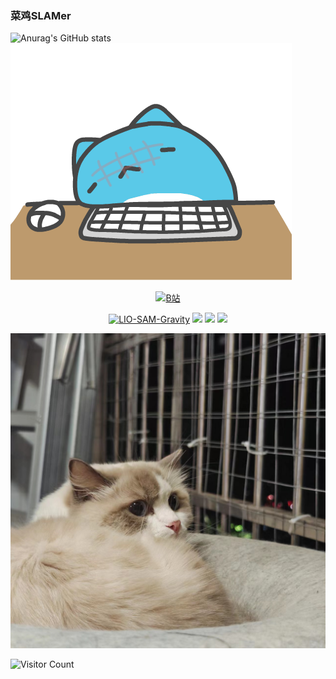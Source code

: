 ### 菜鸡SLAMer
![Anurag's GitHub stats](https://github-readme-stats.vercel.app/api?username=Nothand0212&show_icons=true&theme=radical)
![](gif/1.gif)
<!-- <img src="gif\1.gif" align=right height="60%"/> -->

<div id="img" align=center>

[![B站](https://img.shields.io/badge/BiLiBiLi-%E5%AD%A6%E4%B9%9C%E9%87%8E-yello)](https://space.bilibili.com/22863858?spm_id_from=333.788.0.0)
<!-- [![youtube](https://img.shields.io/badge/video-YouTube-red)](https://www.youtube.com/channel/UCey35Do4RGewqr-6EiaCJrg) -->

[![LIO-SAM-Gravity](https://img.shields.io/badge/code-LIO_SAM_Gravity-blue)](https://github.com/Nothand0212/lio-sam) 
![](https://img.shields.io/badge/讨厌-学习-yellow) 
![](https://img.shields.io/badge/性格-开朗-red) 
![](https://img.shields.io/badge/爱好-二次元-red)

</div>

![头像](image/1.jpg)

![Visitor Count](https://profile-counter.glitch.me/Nothand0212/count.svg)